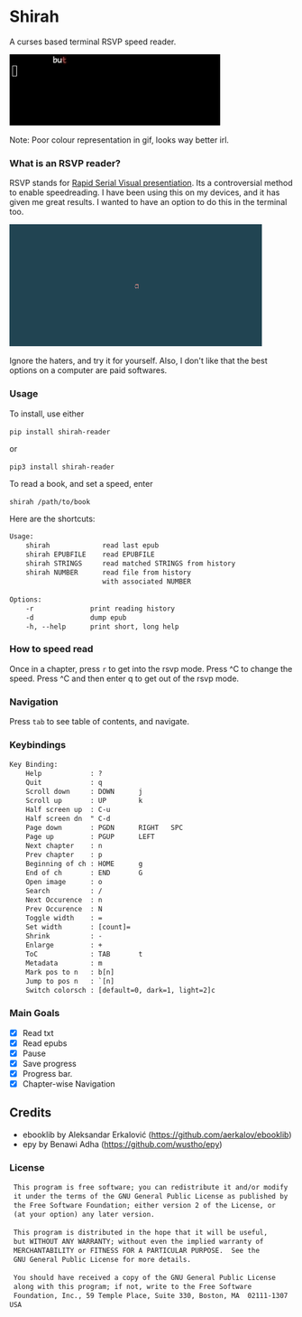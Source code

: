 # Shirah
A curses based terminal RSVP speed reader.

![Alt text](/assets/shirah.gif "Optional Title")

Note: Poor colour representation in gif, looks way better irl.

### What is an RSVP reader?
RSVP stands for [Rapid Serial Visual presentiation](https://en.wikipedia.org/wiki/Rapid_serial_visual_presentation).
Its a controversial method to enable speedreading. I have been using this on my devices, and it has given me great results. I wanted to have an option to do this in the terminal too.


![Alt text](/assets/speedread.gif "Optional Title")

Ignore the haters, and try it for yourself.
Also, I don't like that the best options on a computer are paid softwares.

### Usage
To install, use either 

```pip install shirah-reader```

or

```pip3 install shirah-reader```


To read a book, and set a speed, enter

```shirah /path/to/book```

Here are the shortcuts:
```
Usage:
    shirah             read last epub
    shirah EPUBFILE    read EPUBFILE
    shirah STRINGS     read matched STRINGS from history
    shirah NUMBER      read file from history
                       with associated NUMBER
                       
Options:
    -r              print reading history
    -d              dump epub
    -h, --help      print short, long help
```

### How to speed read
Once in a chapter, press `r` to get into the rsvp mode. Press ^C to change the speed. Press ^C and then enter q to get out of the rsvp mode.

### Navigation
Press `tab` to see table of contents, and navigate.


### Keybindings
```
Key Binding:
    Help            : ?
    Quit            : q
    Scroll down     : DOWN      j
    Scroll up       : UP        k
    Half screen up  : C-u
    Half screen dn  " C-d
    Page down       : PGDN      RIGHT   SPC
    Page up         : PGUP      LEFT
    Next chapter    : n
    Prev chapter    : p
    Beginning of ch : HOME      g
    End of ch       : END       G
    Open image      : o
    Search          : /
    Next Occurence  : n
    Prev Occurence  : N
    Toggle width    : =
    Set width       : [count]=
    Shrink          : -
    Enlarge         : +
    ToC             : TAB       t
    Metadata        : m
    Mark pos to n   : b[n]
    Jump to pos n   : `[n]
    Switch colorsch : [default=0, dark=1, light=2]c
```

### Main Goals
- [x] Read txt
- [x] Read epubs
- [x] Pause
- [x] Save progress
- [x] Progress bar.
- [x] Chapter-wise Navigation

## Credits
- ebooklib by Aleksandar Erkalović (https://github.com/aerkalov/ebooklib)
- epy by Benawi Adha (https://github.com/wustho/epy)

### License
```
 This program is free software; you can redistribute it and/or modify
 it under the terms of the GNU General Public License as published by
 the Free Software Foundation; either version 2 of the License, or
 (at your option) any later version.

 This program is distributed in the hope that it will be useful,
 but WITHOUT ANY WARRANTY; without even the implied warranty of
 MERCHANTABILITY or FITNESS FOR A PARTICULAR PURPOSE.  See the
 GNU General Public License for more details.

 You should have received a copy of the GNU General Public License
 along with this program; if not, write to the Free Software
 Foundation, Inc., 59 Temple Place, Suite 330, Boston, MA  02111-1307 USA
 ```
